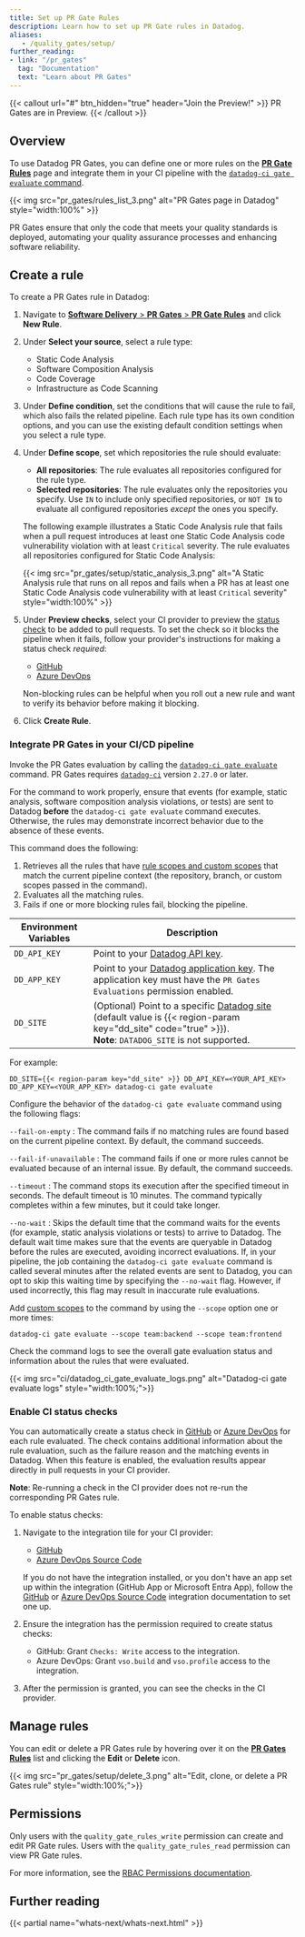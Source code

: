```yaml
---
title: Set up PR Gate Rules
description: Learn how to set up PR Gate rules in Datadog.
aliases:
   - /quality_gates/setup/
further_reading:
- link: "/pr_gates"
  tag: "Documentation"
  text: "Learn about PR Gates"
---
```


{{< callout url="#" btn_hidden="true" header="Join the Preview!" >}}
PR Gates are in Preview.
{{< /callout >}}

## Overview

To use Datadog PR Gates, you can define one or more rules on the [**PR Gate Rules**][1] page and integrate them in your CI pipeline with the [`datadog-ci gate evaluate` command][2].

{{< img src="pr_gates/rules_list_3.png" alt="PR Gates page in Datadog" style="width:100%" >}}

PR Gates ensure that only the code that meets your quality standards is deployed, automating your quality assurance processes and enhancing software reliability.

## Create a rule

To create a PR Gates rule in Datadog:

1. Navigate to [**Software Delivery** > **PR Gates** > **PR Gate Rules**][1] and click **New Rule**.

1. Under **Select your source**, select a rule type:
   - Static Code Analysis
   - Software Composition Analysis
   - Code Coverage
   - Infrastructure as Code Scanning

1. Under **Define condition**, set the conditions that will cause the rule to fail, which also fails the related pipeline. Each rule type has its own condition options, and you can use the existing default condition settings when you select a rule type.

1. Under **Define scope**, set which repositories the rule should evaluate:
   - **All repositories**: The rule evaluates all repositories configured for the rule type.
   - **Selected repositories**: The rule evaluates only the repositories you specify. Use `IN` to include only specified repositories, or `NOT IN` to evaluate all configured repositories _except_ the ones you specify.

   The following example illustrates a Static Code Analysis rule that fails when a pull request introduces at least one Static Code Analysis code vulnerability violation with at least `Critical` severity. The rule evaluates all repositories configured for Static Code Analysis:

   {{< img src="pr_gates/setup/static_analysis_3.png" alt="A Static Analysis rule that runs on all repos and fails when a PR has at least one Static Code Analysis code vulnerability with at least `Critical` severity" style="width:100%" >}}

1. Under **Preview checks**, select your CI provider to preview the [status check](#enable-ci-status-checks) to be added to pull requests. To set the check so it blocks the pipeline when it fails, follow your provider's instructions for making a status check _required_:

   - [GitHub][3]
   - [Azure DevOps][4]

   Non-blocking rules can be helpful when you roll out a new rule and want to verify its behavior before making it blocking.

1. Click **Create Rule**.

### Integrate PR Gates in your CI/CD pipeline

Invoke the PR Gates evaluation by calling the [`datadog-ci gate evaluate`][2] command. PR Gates requires [`datadog-ci`][5] version `2.27.0` or later.

<div class="alert alert-info">For the command to work properly, ensure that events (for example, static analysis, software composition analysis violations, or tests) are sent to Datadog <strong>before</strong> the <code>datadog-ci gate evaluate</code> command executes. Otherwise, the rules may demonstrate incorrect behavior due to the absence of these events.
</div>

This command does the following:

1. Retrieves all the rules that have [rule scopes and custom scopes][6] that match the current pipeline context (the repository, branch, or custom scopes passed in the command).
2. Evaluates all the matching rules.
3. Fails if one or more blocking rules fail, blocking the pipeline.

| Environment Variables | Description |
|---|---|
| `DD_API_KEY` | Point to your [Datadog API key][7]. |
| `DD_APP_KEY` | Point to your [Datadog application key][8]. The application key must have the `PR Gates Evaluations` permission enabled.|
| `DD_SITE` | (Optional) Point to a specific [Datadog site][9] (default value is {{< region-param key="dd_site" code="true" >}}).<br/>**Note**: `DATADOG_SITE` is not supported. |

For example:

```shell
DD_SITE={{< region-param key="dd_site" >}} DD_API_KEY=<YOUR_API_KEY> DD_APP_KEY=<YOUR_APP_KEY> datadog-ci gate evaluate
```

Configure the behavior of the `datadog-ci gate evaluate` command using the following flags:

`--fail-on-empty`
: The command fails if no matching rules are found based on the current pipeline context. By default, the command succeeds.

`--fail-if-unavailable`
: The command fails if one or more rules cannot be evaluated because of an internal issue.
By default, the command succeeds.

`--timeout`
: The command stops its execution after the specified timeout in seconds. The default timeout is 10 minutes. The command typically completes within a few minutes, but it could take longer.

`--no-wait`
: Skips the default time that the command waits for the events (for example, static analysis violations or tests) to arrive to Datadog. The default wait time makes sure that the events are queryable in Datadog before the rules are executed, avoiding incorrect evaluations. If, in your pipeline, the job containing the `datadog-ci gate evaluate` command is called several minutes after the related events are sent to Datadog, you can opt to skip this waiting time by specifying the `--no-wait` flag. However, if used incorrectly, this flag may result in inaccurate rule evaluations.

Add [custom scopes][6] to the command by using the `--scope` option one or more times:

```shell
datadog-ci gate evaluate --scope team:backend --scope team:frontend
```

Check the command logs to see the overall gate evaluation status and information about the rules that were evaluated.

{{< img src="ci/datadog_ci_gate_evaluate_logs.png" alt="Datadog-ci gate evaluate logs" style="width:100%;">}}

### Enable CI status checks

You can automatically create a status check in [GitHub][10] or [Azure DevOps][11] for each rule evaluated. The check contains additional information about the rule evaluation, such as the failure reason and the matching events in Datadog. When this feature is enabled, the evaluation results appear directly in pull requests in your CI provider.

<div class="alert alert-info"><strong>Note</strong>: Re-running a check in the CI provider does not re-run the corresponding PR Gates rule.</div>

To enable status checks:

1. Navigate to the integration tile for your CI provider:
   - [GitHub][12]
   - [Azure DevOps Source Code][13]

   If you do not have the integration installed, or you don't have an app set up within the integration (GitHub App or Microsoft Entra App), follow the [GitHub][14] or [Azure DevOps Source Code][13] integration documentation to set one up.

1. Ensure the integration has the permission required to create status checks:

   - GitHub: Grant `Checks: Write` access to the integration.
   - Azure DevOps: Grant `vso.build` and `vso.profile` access to the integration.

1. After the permission is granted, you can see the checks in the CI provider.

## Manage rules

You can edit or delete a PR Gates rule by hovering over it on the [**PR Gates Rules**][1] list and clicking the **Edit** or **Delete** icon.

{{< img src="pr_gates/setup/delete_3.png" alt="Edit, clone, or delete a PR Gates rule" style="width:100%;">}}

## Permissions

Only users with the `quality_gate_rules_write` permission can create and edit PR Gate rules. Users with the `quality_gate_rules_read` permission can view PR Gate rules.

For more information, see the [RBAC Permissions documentation][15].

## Further reading

{{< partial name="whats-next/whats-next.html" >}}

[1]: https://app.datadoghq.com/ci/pr-gates
[2]: https://github.com/DataDog/datadog-ci/blob/master/src/commands/gate/README.md
[3]: https://docs.github.com/en/repositories/configuring-branches-and-merges-in-your-repository/managing-protected-branches/about-protected-branches
[4]: https://learn.microsoft.com/en-us/azure/devops/repos/git/pr-status-policy?view=azure-devops
[5]: https://github.com/DataDog/datadog-ci/blob/master/README.md
[6]: /pr_gates/guide/understanding_rule_scopes
[7]: https://app.datadoghq.com/organization-settings/api-keys
[8]: https://app.datadoghq.com/organization-settings/application-keys
[9]: /getting_started/site/
[10]: https://docs.github.com/en/pull-requests/collaborating-with-pull-requests/collaborating-on-repositories-with-code-quality-features/about-status-checks
[11]: https://learn.microsoft.com/en-us/azure/devops/repos/git/pull-request-status?view=azure-devops
[12]: https://app.datadoghq.com/integrations/github
[13]: https://app.datadoghq.com/integrations/azure-devops-source-code
[14]: https://docs.datadoghq.com/integrations/github/
[15]: /account_management/rbac/permissions
